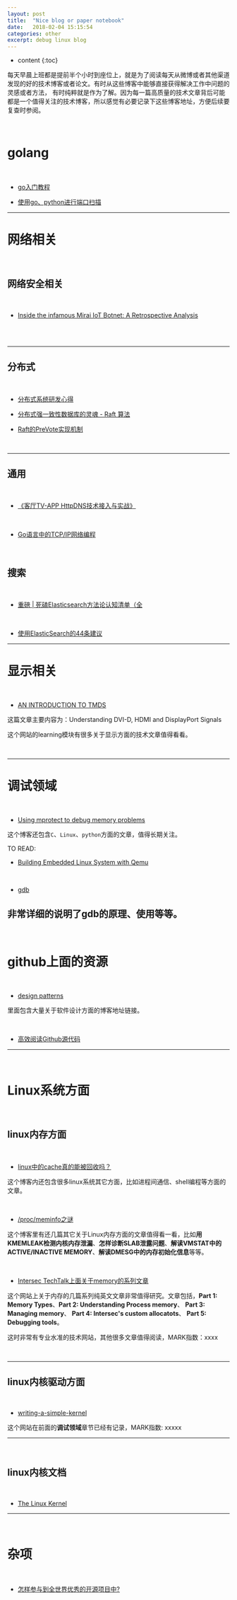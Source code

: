 ```yaml
---
layout: post
title:  "Nice blog or paper notebook"
date:   2018-02-04 15:15:54
categories: other
excerpt: debug linux blog
---
```


* content
{:toc}


每天早晨上班都是提前半个小时到座位上，就是为了阅读每天从微博或者其他渠道发现的好的技术博客或者论文。有时从这些博客中能够直接获得解决工作中问题的灵感或者方法，
有时纯粹就是作为了解。因为每一篇高质量的技术文章背后可能都是一个值得关注的技术博客，所以感觉有必要记录下这些博客地址，方便后续要复查时参阅。

<br />

# golang

<br />

* [go入门教程](https://github.com/Unknwon/the-way-to-go_ZH_CN/blob/master/eBook/directory.md)

* [使用go、python进行端口扫描](https://thief.one/2018/05/17/1/?hmsr=toutiao.io&utm_medium=toutiao.io&utm_source=toutiao.io)


---

# 网络相关

<br />

## 网络安全相关

<br />

* [Inside the infamous Mirai IoT Botnet: A Retrospective Analysis](https://blog.cloudflare.com/inside-mirai-the-infamous-iot-botnet-a-retrospective-analysis/)

<br />



<br />

---

## 分布式

<br />

* [分布式系统研发心得 ](https://www.yangguo.info/2017/01/25/分布式系统研发心得/)


* [分布式强一致性数据库的灵魂 - Raft 算法](https://mp.weixin.qq.com/s/i6ULr-aW7MOxQotCQpqBCQ?)

* [Raft的PreVote实现机制](https://www.jianshu.com/p/1496228df9a9?hmsr=toutiao.io&utm_medium=toutiao.io&utm_source=toutiao.io)


<br />

---

## 通用

<br />

* [《客厅TV-APP HttpDNS技术接入与实战》 ](https://mp.weixin.qq.com/s/BVF24W6pyfhtoZo9cTbtpA)

<br />

* [Go语言中的TCP/IP网络编程](https://segmentfault.com/a/1190000014733620?hmsr=toutiao.io&utm_medium=toutiao.io&utm_source=toutiao.io)


<br />

## 搜索

<br />

* [重磅 | 死磕Elasticsearch方法论认知清单（全](https://mp.weixin.qq.com/s/FPnt2dzxrvfPrnaDataVOg)

<br />

* [使用ElasticSearch的44条建议](https://mp.weixin.qq.com/s/ER70p1edqkScx_DAMSsuVA)


---

# 显示相关

<br />

* [AN INTRODUCTION TO TMDS](https://www.cablestogo.com/learning/library/digital-signage/intro-to-tmds)

这篇文章主要内容为：Understanding DVI-D, HDMI and DisplayPort Signals

这个网站的learning模块有很多关于显示方面的技术文章值得看看。


<br />

---

# 调试领域

<br />

* [Using mprotect to debug memory problems](http://devarea.com)

这个博客还包含`C`、`Linux`、`python`方面的文章，值得长期关注。

TO READ:

   * [Building Embedded Linux System with Qemu](http://devarea.com/building-embedded-linux-system-with-qemu/#.Wna-SXYjGUk)
        
<br />

* [gdb](https://sourceware.org/gdb/onlinedocs/gdb/index.html#SEC_Contents)

非常详细的说明了gdb的原理、使用等等。
        
        
---

<br />

# github上面的资源

<br />

* [design patterns](https://github.com/binhnguyennus/awesome-scalability)

里面包含大量关于软件设计方面的博客地址链接。

<br />

* [高效阅读Github源代码](https://zhuanlan.zhihu.com/p/35778751?hmsr=toutiao.io&utm_medium=toutiao.io&utm_source=toutiao.io)


---

<br />

# Linux系统方面

<br />

## linux内存方面

<br />


* [linux中的cache真的能被回收吗？](http://liwei.life/2016/04/26/linux%E5%86%85%E5%AD%98%E4%B8%AD%E7%9A%84cache%E7%9C%9F%E7%9A%84%E8%83%BD%E8%A2%AB%E5%9B%9E%E6%94%B6%E4%B9%88%EF%BC%9F/)

这个博客内还包含很多linux系统其它方面，比如进程间通信、shell编程等方面的文章。

<br />

* [/proc/meminfo之谜](http://linuxperf.com/?p=142)

这个博客里有还几篇其它关于Linux内存方面的文章值得看一看，比如**用KMEMLEAK检测内核内存泄漏**、**怎样诊断SLAB泄露问题**、**解读VMSTAT中的ACTIVE/INACTIVE MEMORY**、**解读DMESG中的内存初始化信息**等等。

<br />

* [Intersec TechTalk上面关于memory的系列文章](https://techtalk.intersec.com/2013/07/memory-part-1-memory-types/)

这个网站上关于内存的几篇系列纯英文文章非常值得研究。文章包括，**Part 1: Memory Types**、**Part 2: Understanding Process memory**、
**Part 3: Managing memory**、 **Part 4: Intersec's custom allocatots**、 **Part 5: Debugging tools**。

这时非常有专业水准的技术网站，其他很多文章值得阅读，MARK指数：xxxx

<br />

---

## linux内核驱动方面

<br />

* [writing-a-simple-kernel](http://devarea.com/linux-kernel-development-and-writing-a-simple-kernel-module/#.WrRSJS5uaUk)

这个网站在前面的**调试领域**章节已经有记录，MARK指数: xxxxx


---

<br />

## linux内核文档

<br />

* [The Linux Kernel](https://www.kernel.org/doc/html/latest/sound/designs/tracepoints.html)


---

<br />

# 杂项

<br />

* [怎样参与到全世界优秀的开源项目中? ](https://mp.weixin.qq.com/s?__biz=MzI3MTEwODc5Ng==&mid=2650859642&idx=1&sn=9b2c2dc61686c580f8af1dc8fc197612)





